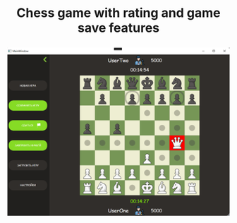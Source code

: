 # <p align="center">Chess game with rating and game save features</p>

<p align="center">
  <img src="Images/game.png" Width="800" />
</p>

